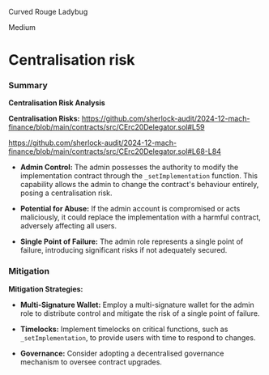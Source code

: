 Curved Rouge Ladybug

Medium

# Centralisation risk

### Summary

**Centralisation Risk Analysis**

**Centralisation Risks:**
https://github.com/sherlock-audit/2024-12-mach-finance/blob/main/contracts/src/CErc20Delegator.sol#L59

https://github.com/sherlock-audit/2024-12-mach-finance/blob/main/contracts/src/CErc20Delegator.sol#L68-L84

- **Admin Control:** The admin possesses the authority to modify the implementation contract through the `_setImplementation` function. This capability allows the admin to change the contract's behaviour entirely, posing a centralisation risk.

- **Potential for Abuse:** If the admin account is compromised or acts maliciously, it could replace the implementation with a harmful contract, adversely affecting all users.

- **Single Point of Failure:** The admin role represents a single point of failure, introducing significant risks if not adequately secured.

### Mitigation

**Mitigation Strategies:**

- **Multi-Signature Wallet:** Employ a multi-signature wallet for the admin role to distribute control and mitigate the risk of a single point of failure.

- **Timelocks:** Implement timelocks on critical functions, such as `_setImplementation`, to provide users with time to respond to changes.

- **Governance:** Consider adopting a decentralised governance mechanism to oversee contract upgrades.